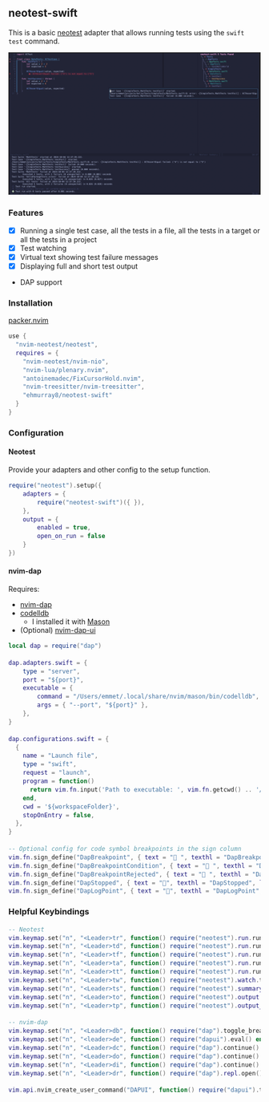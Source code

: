 ## neotest-swift

This is a basic [neotest](https://github.com/nvim-neotest/neotest) adapter that allows running tests using the `swift test` command.

![screenshot](images/neotest-swift.png)

### Features

- [x] Running a single test case, all the tests in a file, all the tests in a target or all the tests in a project
- [x] Test watching
- [x] Virtual text showing test failure messages
- [x] Displaying full and short test output
- DAP support


### Installation

[packer.nvim](https://github.com/wbthomason/packer.nvim)

```lua
use {
  "nvim-neotest/neotest",
  requires = {
    "nvim-neotest/nvim-nio",
    "nvim-lua/plenary.nvim",
    "antoinemadec/FixCursorHold.nvim",
    "nvim-treesitter/nvim-treesitter",
    "ehmurray8/neotest-swift"
  }
}
```


### Configuration

#### Neotest

Provide your adapters and other config to the setup function.

```lua
require("neotest").setup({
	adapters = {
		require("neotest-swift")({ }),
	},
    output = {
        enabled = true,
        open_on_run = false
    }
})
```

#### nvim-dap

Requires:
* [nvim-dap](https://github.com/mfussenegger/nvim-dap)
* [codelldb](https://github.com/vadimcn/codelldb)
  * I installed it with [Mason](https://github.com/williamboman/mason.nvim)
* (Optional) [nvim-dap-ui](https://github.com/rcarriga/nvim-dap-ui)


```lua
local dap = require("dap")

dap.adapters.swift = {
	type = "server",
	port = "${port}",
	executable = {
		command = "/Users/emmet/.local/share/nvim/mason/bin/codelldb", -- Modify with your absolute path
		args = { "--port", "${port}" },
	},
}

dap.configurations.swift = {
  {
    name = "Launch file",
    type = "swift",
    request = "launch",
    program = function()
      return vim.fn.input('Path to executable: ', vim.fn.getcwd() .. '/', 'file')
    end,
    cwd = '${workspaceFolder}',
    stopOnEntry = false,
  },
}

-- Optional config for code symbol breakpoints in the sign column
vim.fn.sign_define("DapBreakpoint", { text = "󰙦 ", texthl = "DapBreakpoint", linehl = "", numhl = "DapBreakpoint" })
vim.fn.sign_define("DapBreakpointCondition", { text = "󰙧 ", texthl = "DapBreakpointConditional", linehl = "", numhl = "DapBreakpointConditional" })
vim.fn.sign_define("DapBreakpointRejected", { text = " ", texthl = "DapBreakpointRejected", linehl = "", numhl = "DapBreakpointRejected" })
vim.fn.sign_define("DapStopped", { text = "", texthl = "DapStopped", linehl = "DapStoppedLine", numhl = "DapStopped" })
vim.fn.sign_define("DapLogPoint", { text = "", texthl = "DapLogPoint", linehl = "DapLogPoint", numhl = "DapLogPoint" })
```


### Helpful Keybindings

```lua
-- Neotest
vim.keymap.set("n", "<Leader>tr", function() require("neotest").run.run() end, { desc = 'Run nearest test' })
vim.keymap.set("n", "<Leader>td", function() require("neotest").run.run({ strategy = "dap" }) end, { desc = 'Debug nearest test' })
vim.keymap.set("n", "<Leader>tf", function() require("neotest").run.run(vim.fn.expand("%")) end, { desc = 'Run all tests in file' })
vim.keymap.set("n", "<Leader>ta", function() require("neotest").run.run({ suite = true }) end, { desc = 'Run all tests in project' })
vim.keymap.set("n", "<Leader>tt", function() require("neotest").run.run({ suite = true, extra_args = { target = true } }) end, { desc = 'Run all tests in target (swift).' })
vim.keymap.set("n", "<Leader>tw", function() require("neotest").watch.toggle() end, { silent = true, desc = 'Watch test' })
vim.keymap.set("n", "<Leader>ts", function() require("neotest").summary.toggle() end, { silent = true, desc = 'Test summary' })
vim.keymap.set("n", "<Leader>to", function() require("neotest").output.open({ short = true, enter = true }) end, { silent = true, desc = 'Open test output' })
vim.keymap.set("n", "<Leader>tp", function() require("neotest").output_panel.toggle() end, { silent = true, desc = 'Toggle test output pane' })

-- nvim-dap
vim.keymap.set("n", "<Leader>db", function() require("dap").toggle_breakpoint() end, { desc = "Debug set breakpoint" })
vim.keymap.set("n", "<leader>de", function() require("dapui").eval() end, { desc = "Debug evaluate" })
vim.keymap.set("n", "<Leader>dc", function() require("dap").continue() end, { desc = "Debug continue" })
vim.keymap.set("n", "<Leader>do", function() require("dap").continue() end, { desc = "Debug step over" })
vim.keymap.set("n", "<Leader>di", function() require("dap").continue() end, { desc = "Debug step into" })
vim.keymap.set("n", "<Leader>dr", function() require("dap").repl.open() end, { desc = "Debug run repl" })

vim.api.nvim_create_user_command("DAPUI", function() require("dapui").toggle() end, { desc = "Open DAPUI" })
```


